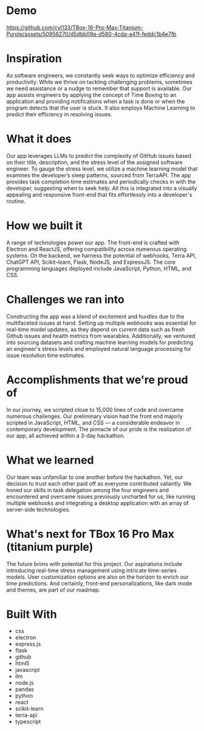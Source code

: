 # Demo

https://github.com/cyl133/TBox-16-Pro-Max-Titanium-Purple/assets/50956270/d5dbb09a-d580-4cda-a41f-feddc1b4e7fb

# Inspiration
As software engineers, we constantly seek ways to optimize efficiency and productivity. While we thrive on tackling challenging problems, sometimes we need assistance or a nudge to remember that support is available. Our app assists engineers by applying the concept of Time Boxing to an application and providing notifications when a task is done or when the program detects that the user is stuck. It also employs Machine Learning to predict their efficiency in resolving issues.

# What it does
Our app leverages LLMs to predict the complexity of GitHub issues based on their title, description, and the stress level of the assigned software engineer. To gauge the stress level, we utilize a machine learning model that examines the developer’s sleep patterns, sourced from TerraAPI. The app provides task completion time estimates and periodically checks in with the developer, suggesting when to seek help. All this is integrated into a visually appealing and responsive front-end that fits effortlessly into a developer's routine.

# How we built it
A range of technologies power our app. The front-end is crafted with Electron and ReactJS, offering compatibility across numerous operating systems. On the backend, we harness the potential of webhooks, Terra API, ChatGPT API, Scikit-learn, Flask, NodeJS, and ExpressJS. The core programming languages deployed include JavaScript, Python, HTML, and CSS.

# Challenges we ran into
Constructing the app was a blend of excitement and hurdles due to the multifaceted issues at hand. Setting up multiple webhooks was essential for real-time model updates, as they depend on current data such as fresh Github issues and health metrics from wearables. Additionally, we ventured into sourcing datasets and crafting machine learning models for predicting an engineer's stress levels and employed natural language processing for issue resolution time estimates.

# Accomplishments that we're proud of
In our journey, we scripted close to 15,000 lines of code and overcame numerous challenges. Our preliminary vision had the front end majorly scripted in JavaScript, HTML, and CSS — a considerable endeavor in contemporary development. The pinnacle of our pride is the realization of our app, all achieved within a 3-day hackathon.

# What we learned
Our team was unfamiliar to one another before the hackathon. Yet, our decision to trust each other paid off as everyone contributed valiantly. We honed our skills in task delegation among the four engineers and encountered and overcame issues previously uncharted for us, like running multiple webhooks and integrating a desktop application with an array of server-side technologies.

# What's next for TBox 16 Pro Max (titanium purple)
The future brims with potential for this project. Our aspirations include introducing real-time stress management using intricate time-series models. User customization options are also on the horizon to enrich our time predictions. And certainly, front-end personalizations, like dark mode and themes, are part of our roadmap.

# Built With
- css
- electron
- express.js
- flask
- github
- html5
- javascript
- llm
- node.js
- pandas
- python
- react
- scikit-learn
- terra-api
- typescript
